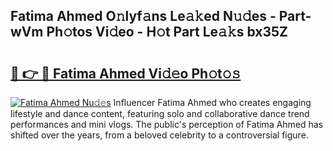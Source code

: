 ## Fatima Ahmed O𝚗lyf𝚊ns Le𝚊𝚔ed N𝚞𝚍es - Part-wVm Ph𝚘tos Vi𝚍eo - H𝚘t Part Le𝚊𝚔s bx35Z

# <h2><a href="http://hf8kt04.feru.top/?c=Fatima+Ahmed">🔗 👉 🔴 Fatima Ahmed Vi𝚍𝚎o Ph𝚘t𝚘𝚜</a></h2>

[![Fatima Ahmed Nu𝚍𝚎s](https://i.imgur.com/0TWrTi3.gif)](http://hf8kt04.feru.top/?c=Fatima+Ahmed)
Influencer Fatima Ahmed who creates engaging lifestyle and dance content, featuring solo and collaborative dance trend performances and mini vlogs. The public's perception of Fatima Ahmed has shifted over the years, from a beloved celebrity to a controversial figure. 

